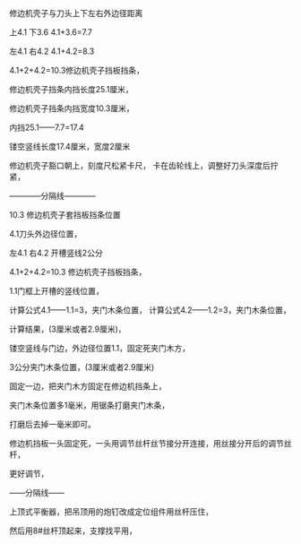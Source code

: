 修边机壳子与刀头上下左右外边径距离


上4.1    下3.6          4.1+3.6=7.7


左4.1     右4.2        4.1+4.2=8.3

4.1+2+4.2=10.3修边机壳子挡板挡条，

修边机壳子挡条内挡长度25.1厘米，

修边机壳子挡条内挡宽度10.3厘米，


内挡25.1——7.7=17.4

镂空竖线长度17.4厘米，宽度2厘米


修边机壳子豁口朝上，刻度尺松紧卡尺，
卡在齿轮线上，调整好刀头深度后拧紧，


————分隔线————


10.3 修边机壳子套挡板挡条位置

4.1刀头外边径位置，

左4.1 右4.2 开槽竖线2公分

4.1+2+4.2=10.3 修边机壳子挡板挡条，

1.1门框上开槽的竖线位置，

计算公式4.1——1.1=3，夹门木条位置， 计算公式4.2——1.2=3，夹门木条位置，

计算结果，(3厘米或者2.9厘米)，

镂空竖线与门边，外边径位置1.1，固定死夹门木方，




3公分夹门木条位置，(3厘米或者2.9厘米)

固定一边，把夹门木方固定在修边机挡条上，


夹门木条位置多1毫米，用锯条打磨夹门木条，

打磨后去掉一毫米即可。



修边机挡板一头固定死，一头用调节丝杆丝节接分开连接，用丝接分开后的调节丝杆，

更好调节，


——分隔线——


上顶式平衡器，把吊顶用的炮钉改成定位组件用丝杆压住，


然后用8#丝杆顶起来，支撑找平用，






















